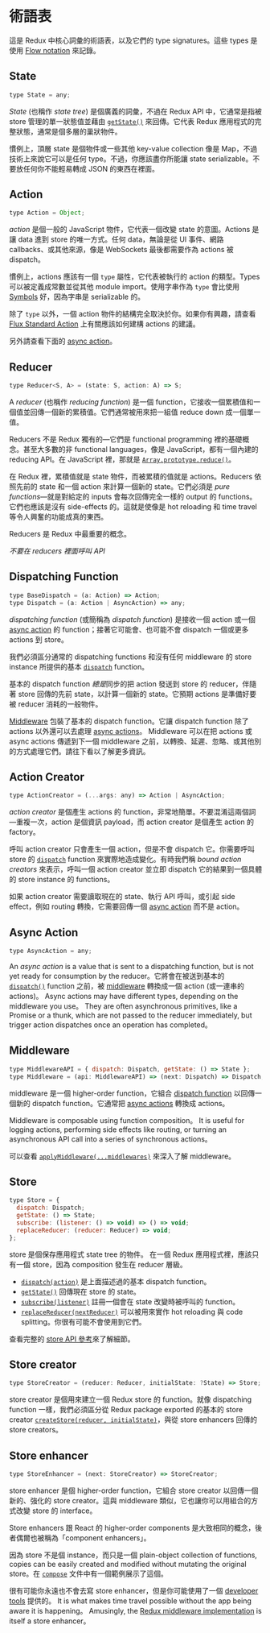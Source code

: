 # 術語表

這是 Redux 中核心詞彙的術語表，以及它們的 type signatures。這些 types 是使用 [Flow notation](http://flowtype.org/docs/quick-reference.html) 來記錄。

## State

```js
type State = any;
```

*State* (也稱作 *state tree*) 是個廣義的詞彙，不過在 Redux API 中，它通常是指被 store 管理的單一狀態值並藉由 [`getState()`](api/Store.md#getState) 來回傳。它代表 Redux 應用程式的完整狀態，通常是個多層的巢狀物件。

慣例上，頂層 state 是個物件或一些其他 key-value collection 像是 Map，不過技術上來說它可以是任何 type。不過，你應該盡你所能讓 state serializable。不要放任何你不能輕易轉成 JSON 的東西在裡面。

## Action

```js
type Action = Object;
```

*action* 是個一般的 JavaScript 物件，它代表一個改變 state 的意圖。Actions 是讓 data 進到 store 的唯一方式。任何 data，無論是從 UI 事件、網路 callbacks、或其他來源，像是 WebSockets 最後都需要作為 actions 被 dispatch。

慣例上，actions 應該有一個 `type` 屬性，它代表被執行的 action 的類型。Types 可以被定義成常數並從其他 module import。使用字串作為 `type` 會比使用 [Symbols](https://developer.mozilla.org/en/docs/Web/JavaScript/Reference/Global_Objects/Symbol) 好，因為字串是 serializable 的。

除了 `type` 以外，一個 action 物件的結構完全取決於你。如果你有興趣，請查看 [Flux Standard Action](https://github.com/acdlite/flux-standard-action) 上有關應該如何建構 actions 的建議。

另外請查看下面的 [async action](#async-action)。

## Reducer

```js
type Reducer<S, A> = (state: S, action: A) => S;
```

A *reducer* (也稱作 *reducing function*) 是一個 function，它接收一個累積值和一個值並回傳一個新的累積值。它們通常被用來把一組值 reduce down 成一個單一值。

Reducers 不是 Redux 獨有的—它們是 functional programming 裡的基礎概念。甚至大多數的非 functional languages，像是 JavaScript，都有一個內建的 reducing API。在 JavaScript 裡，那就是 [`Array.prototype.reduce()`](https://developer.mozilla.org/en-US/docs/Web/JavaScript/Reference/Global_Objects/Array/Reduce)。

在 Redux 裡，累積值就是 state 物件，而被累積的值就是 actions。Reducers 依照先前的 state 和一個 action 來計算一個新的 state。它們必須是 *pure functions*—就是對給定的 inputs 會每次回傳完全一樣的 output 的 functions。它們也應該是沒有 side-effects 的。這就是使像是 hot reloading 和 time travel 等令人興奮的功能成真的東西。

Reducers 是 Redux 中最重要的概念。

*不要在 reducers 裡面呼叫 API*

## Dispatching Function

```js
type BaseDispatch = (a: Action) => Action;
type Dispatch = (a: Action | AsyncAction) => any;
```

*dispatching function* (或簡稱為 *dispatch function*) 是接收一個 action 或一個 [async action](#async-action) 的 function；接著它可能會、也可能不會 dispatch 一個或更多 actions 到 store。

我們必須區分通常的 dispatching functions 和沒有任何 middleware 的 store instance 所提供的基本 [`dispatch`](api/Store.md#dispatch) function。

基本的 dispatch function *總是*同步的把 action 發送到 store 的 reducer，伴隨著 store 回傳的先前 state，以計算一個新的 state。它預期 actions 是準備好要被 reducer 消耗的一般物件。

[Middleware](#middleware) 包裝了基本的 dispatch function。它讓 dispatch function 除了 actions 以外還可以去處理 [async actions](#async-action)。 Middleware 可以在把 actions 或 async actions 傳遞到下一個 middleware 之前，以轉換、延遲、忽略、或其他別的方式處理它們。請往下看以了解更多資訊。

## Action Creator

```js
type ActionCreator = (...args: any) => Action | AsyncAction;
```

*action creator* 是個產生 actions 的 function，非常地簡單。不要混淆這兩個詞—重複一次，action 是個資訊 payload，而 action creator 是個產生 action 的 factory。

呼叫 action creator 只會產生一個 action，但是不會 dispatch 它。你需要呼叫 store 的 [`dispatch`](api/Store.md#dispatch) function 來實際地造成變化。有時我們稱 *bound action creators* 來表示，呼叫一個 action creator 並立即 dispatch 它的結果到一個具體的 store instance 的 functions。

如果 action creator 需要讀取現在的 state、執行 API 呼叫，或引起 side effect，例如 routing 轉換，它需要回傳一個 [async action](#async-action) 而不是 action。

## Async Action

```js
type AsyncAction = any;
```

An *async action* is a value that is sent to a dispatching function, but is not yet ready for consumption by the reducer。它將會在被送到基本的 [`dispatch()`](api/Store.md#dispatch) function 之前，被 [middleware](#middleware) 轉換成一個 action (或一連串的 actions)。 Async actions may have different types, depending on the middleware you use。 They are often asynchronous primitives, like a Promise or a thunk, which are not passed to the reducer immediately, but trigger action dispatches once an operation has completed。

## Middleware

```js
type MiddlewareAPI = { dispatch: Dispatch, getState: () => State };
type Middleware = (api: MiddlewareAPI) => (next: Dispatch) => Dispatch;
```

middleware 是一個 higher-order function，它組合 [dispatch function](#dispatching-function) 以回傳一個新的 dispatch function。它通常把 [async actions](#async-action) 轉換成 actions。

Middleware is composable using function composition。 It is useful for logging actions, performing side effects like routing, or turning an asynchronous API call into a series of synchronous actions。

可以查看 [`applyMiddleware(...middlewares)`](./api/applyMiddleware.md) 來深入了解 middleware。

## Store

```js
type Store = {
  dispatch: Dispatch;
  getState: () => State;
  subscribe: (listener: () => void) => () => void;
  replaceReducer: (reducer: Reducer) => void;
};
```

store 是個保存應用程式 state tree 的物件。
在一個 Redux 應用程式裡，應該只有一個 store，因為 composition 發生在 reducer 層級。

- [`dispatch(action)`](api/Store.md#dispatch) 是上面描述過的基本 dispatch function。
- [`getState()`](api/Store.md#getState) 回傳現在 store 的 state。
- [`subscribe(listener)`](api/Store.md#subscribe) 註冊一個會在 state 改變時被呼叫的 function。
- [`replaceReducer(nextReducer)`](api/Store.md#replaceReducer) 可以被用來實作 hot reloading 與 code splitting。你很有可能不會使用到它們。

查看完整的 [store API 參考](api/Store.md#dispatch)來了解細節。

## Store creator

```js
type StoreCreator = (reducer: Reducer, initialState: ?State) => Store;
```

store creator 是個用來建立一個 Redux store 的 function。就像 dispatching function 一樣，我們必須區分從 Redux package exported 的基本的 store creator [`createStore(reducer, initialState)`](api/createStore.md)，與從 store enhancers 回傳的 store creators。

## Store enhancer

```js
type StoreEnhancer = (next: StoreCreator) => StoreCreator;
```

store enhancer 是個 higher-order function，它組合 store creator 以回傳一個新的、強化的 store creator。這與 middleware 類似，它也讓你可以用組合的方式改變 store 的 interface。

Store enhancers 跟 React 的 higher-order components 是大致相同的概念，後者偶爾也被稱為「component enhancers」。

因為 store 不是個 instance，而只是一個 plain-object collection of functions, copies can be easily created and modified without mutating the original store。在 [`compose`](api/compose.md) 文件中有一個範例展示了這個。

很有可能你永遠也不會去寫 store enhancer，但是你可能使用了一個 [developer tools](https://github.com/gaearon/redux-devtools) 提供的。 It is what makes time travel possible without the app being aware it is happening。 Amusingly, the [Redux middleware implementation](api/applyMiddleware.md) is itself a store enhancer。
